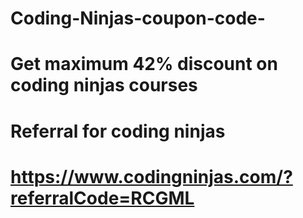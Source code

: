 # Coding-Ninjas-coupon-code-
<h1>Get maximum 42% discount on coding ninjas courses<h1>
<h1>Referral for coding ninjas<h1>

https://www.codingninjas.com/?referralCode=RCGML
